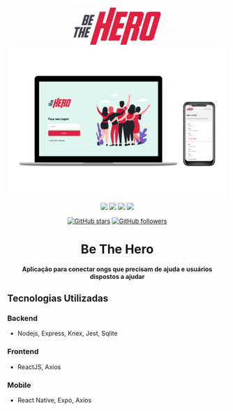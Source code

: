 <div align="center" >
<br>
<img src=".github/logo.svg" alt="BeTheHero" width="200">
<img src=".github/preview-nobg.png" width="1000" />

[![](https://img.shields.io/badge/autor-Matheus-brightgreen.svg?style=flat)](https://github.com/mfzaguiar)
[![](https://img.shields.io/badge/Backend-Nodejs-brightgreen.svg?style=flat)](https://github.com/mfzaguiar)
[![](https://img.shields.io/badge/Frontend-ReactJS-brightgreen.svg?style=flat)](https://github.com/mfzaguiar)
[![](https://img.shields.io/badge/Mobile-React%20Native-brightgreen.svg?style=flat)](https://github.com/mfzaguiar)

</div>

<div align="center">

[![GitHub stars](https://img.shields.io/github/stars/mfzaguiar/semana-omnistack-11.0.svg?style=social&label=Star&maxAge=2592000)](https://github.com/mfzaguiar/semana-omnistack-11.0)
[![GitHub followers](https://img.shields.io/github/followers/mfzaguiar.svg?style=social&label=Follow&maxAge=2592000)](https://github.com/mfzaguiar?tab=followers)

</div>

<div align="center">

# Be The Hero

#### Aplicação para conectar ongs que precisam de ajuda e usuários dispostos a ajudar

</div>

## Tecnologias Utilizadas

### Backend

- Nodejs, Express, Knex, Jest, Sqlite

### Frontend

- ReactJS, Axios

### Mobile

- React Native, Expo, Axios
